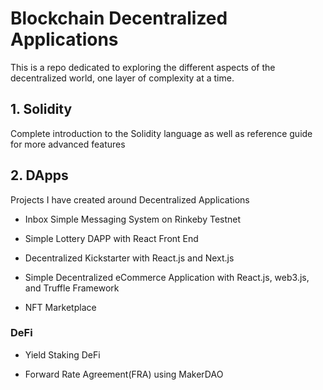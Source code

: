# Blockchain Decentralized Applications
This is a repo dedicated to exploring the different aspects of the decentralized world, one layer of complexity at a time.

## 1. Solidity

Complete introduction to the Solidity language as well as reference guide for more advanced features

## 2. DApps

Projects I have created around Decentralized Applications

- Inbox Simple Messaging System on Rinkeby Testnet

- Simple Lottery DAPP with React Front End

- Decentralized Kickstarter with React.js and Next.js

- Simple Decentralized eCommerce Application with React.js, web3.js, and Truffle Framework

- NFT Marketplace

### DeFi

- Yield Staking DeFi

- Forward Rate Agreement(FRA) using MakerDAO 
